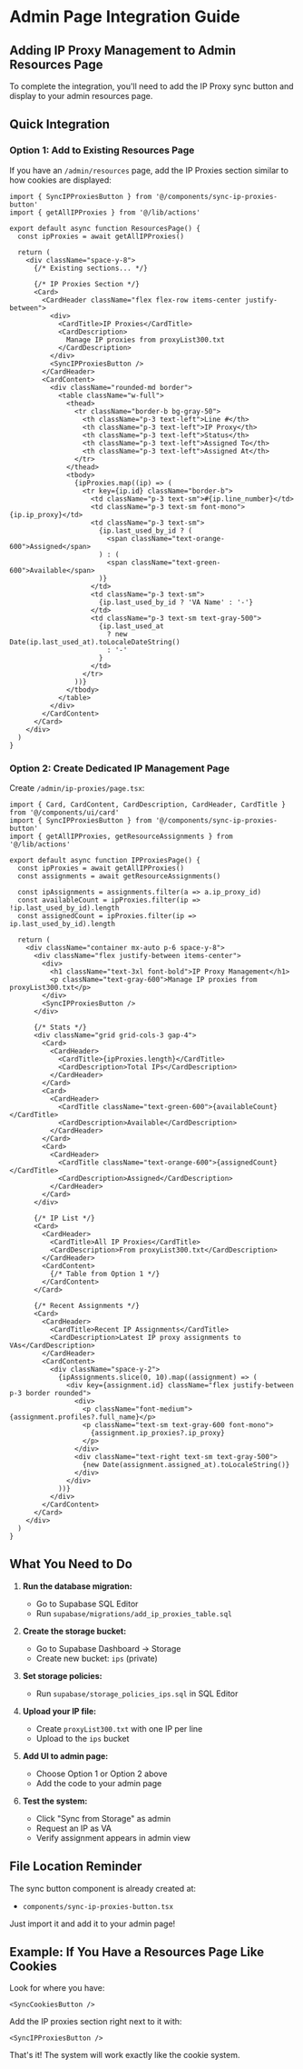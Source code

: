 # Admin Page Integration Guide

## Adding IP Proxy Management to Admin Resources Page

To complete the integration, you'll need to add the IP Proxy sync button and display to your admin resources page.

## Quick Integration

### Option 1: Add to Existing Resources Page

If you have an `/admin/resources` page, add the IP Proxies section similar to how cookies are displayed:

```tsx
import { SyncIPProxiesButton } from '@/components/sync-ip-proxies-button'
import { getAllIPProxies } from '@/lib/actions'

export default async function ResourcesPage() {
  const ipProxies = await getAllIPProxies()
  
  return (
    <div className="space-y-8">
      {/* Existing sections... */}
      
      {/* IP Proxies Section */}
      <Card>
        <CardHeader className="flex flex-row items-center justify-between">
          <div>
            <CardTitle>IP Proxies</CardTitle>
            <CardDescription>
              Manage IP proxies from proxyList300.txt
            </CardDescription>
          </div>
          <SyncIPProxiesButton />
        </CardHeader>
        <CardContent>
          <div className="rounded-md border">
            <table className="w-full">
              <thead>
                <tr className="border-b bg-gray-50">
                  <th className="p-3 text-left">Line #</th>
                  <th className="p-3 text-left">IP Proxy</th>
                  <th className="p-3 text-left">Status</th>
                  <th className="p-3 text-left">Assigned To</th>
                  <th className="p-3 text-left">Assigned At</th>
                </tr>
              </thead>
              <tbody>
                {ipProxies.map((ip) => (
                  <tr key={ip.id} className="border-b">
                    <td className="p-3 text-sm">#{ip.line_number}</td>
                    <td className="p-3 text-sm font-mono">{ip.ip_proxy}</td>
                    <td className="p-3 text-sm">
                      {ip.last_used_by_id ? (
                        <span className="text-orange-600">Assigned</span>
                      ) : (
                        <span className="text-green-600">Available</span>
                      )}
                    </td>
                    <td className="p-3 text-sm">
                      {ip.last_used_by_id ? 'VA Name' : '-'}
                    </td>
                    <td className="p-3 text-sm text-gray-500">
                      {ip.last_used_at 
                        ? new Date(ip.last_used_at).toLocaleDateString()
                        : '-'
                      }
                    </td>
                  </tr>
                ))}
              </tbody>
            </table>
          </div>
        </CardContent>
      </Card>
    </div>
  )
}
```

### Option 2: Create Dedicated IP Management Page

Create `/admin/ip-proxies/page.tsx`:

```tsx
import { Card, CardContent, CardDescription, CardHeader, CardTitle } from '@/components/ui/card'
import { SyncIPProxiesButton } from '@/components/sync-ip-proxies-button'
import { getAllIPProxies, getResourceAssignments } from '@/lib/actions'

export default async function IPProxiesPage() {
  const ipProxies = await getAllIPProxies()
  const assignments = await getResourceAssignments()
  
  const ipAssignments = assignments.filter(a => a.ip_proxy_id)
  const availableCount = ipProxies.filter(ip => !ip.last_used_by_id).length
  const assignedCount = ipProxies.filter(ip => ip.last_used_by_id).length
  
  return (
    <div className="container mx-auto p-6 space-y-8">
      <div className="flex justify-between items-center">
        <div>
          <h1 className="text-3xl font-bold">IP Proxy Management</h1>
          <p className="text-gray-600">Manage IP proxies from proxyList300.txt</p>
        </div>
        <SyncIPProxiesButton />
      </div>
      
      {/* Stats */}
      <div className="grid grid-cols-3 gap-4">
        <Card>
          <CardHeader>
            <CardTitle>{ipProxies.length}</CardTitle>
            <CardDescription>Total IPs</CardDescription>
          </CardHeader>
        </Card>
        <Card>
          <CardHeader>
            <CardTitle className="text-green-600">{availableCount}</CardTitle>
            <CardDescription>Available</CardDescription>
          </CardHeader>
        </Card>
        <Card>
          <CardHeader>
            <CardTitle className="text-orange-600">{assignedCount}</CardTitle>
            <CardDescription>Assigned</CardDescription>
          </CardHeader>
        </Card>
      </div>
      
      {/* IP List */}
      <Card>
        <CardHeader>
          <CardTitle>All IP Proxies</CardTitle>
          <CardDescription>From proxyList300.txt</CardDescription>
        </CardHeader>
        <CardContent>
          {/* Table from Option 1 */}
        </CardContent>
      </Card>
      
      {/* Recent Assignments */}
      <Card>
        <CardHeader>
          <CardTitle>Recent IP Assignments</CardTitle>
          <CardDescription>Latest IP proxy assignments to VAs</CardDescription>
        </CardHeader>
        <CardContent>
          <div className="space-y-2">
            {ipAssignments.slice(0, 10).map((assignment) => (
              <div key={assignment.id} className="flex justify-between p-3 border rounded">
                <div>
                  <p className="font-medium">{assignment.profiles?.full_name}</p>
                  <p className="text-sm text-gray-600 font-mono">
                    {assignment.ip_proxies?.ip_proxy}
                  </p>
                </div>
                <div className="text-right text-sm text-gray-500">
                  {new Date(assignment.assigned_at).toLocaleString()}
                </div>
              </div>
            ))}
          </div>
        </CardContent>
      </Card>
    </div>
  )
}
```

## What You Need to Do

1. **Run the database migration:**
   - Go to Supabase SQL Editor
   - Run `supabase/migrations/add_ip_proxies_table.sql`

2. **Create the storage bucket:**
   - Go to Supabase Dashboard → Storage
   - Create new bucket: `ips` (private)

3. **Set storage policies:**
   - Run `supabase/storage_policies_ips.sql` in SQL Editor

4. **Upload your IP file:**
   - Create `proxyList300.txt` with one IP per line
   - Upload to the `ips` bucket

5. **Add UI to admin page:**
   - Choose Option 1 or Option 2 above
   - Add the code to your admin page

6. **Test the system:**
   - Click "Sync from Storage" as admin
   - Request an IP as VA
   - Verify assignment appears in admin view

## File Location Reminder

The sync button component is already created at:
- `components/sync-ip-proxies-button.tsx`

Just import it and add it to your admin page!

## Example: If You Have a Resources Page Like Cookies

Look for where you have:
```tsx
<SyncCookiesButton />
```

Add the IP proxies section right next to it with:
```tsx
<SyncIPProxiesButton />
```

That's it! The system will work exactly like the cookie system.

